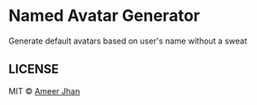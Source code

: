 # Named Avatar Generator

Generate default avatars based on user's name without a sweat

## LICENSE

MIT © [Ameer Jhan](mailto:ameerjhanprof@gmail.com)
